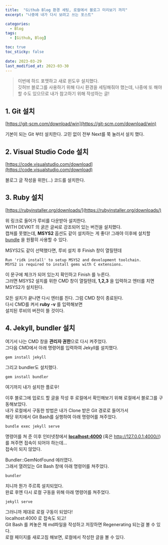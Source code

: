 ```yaml
---
title:  "Github Blog 환경 세팅, 로컬에서 블로그 미리보기 까지"
excerpt: "나중에 내가 다시 보려고 쓰는 포스트"

categories:
  - Blog
tags:
  - [Github, Blog]

toc: true
toc_sticky: false
 
date: 2023-03-29
last_modified_at: 2023-03-30
---
```


>이번에 하드 포맷하고 새로 윈도우 설치했다.  
>깃허브 블로그를 사용하기 위해 다시 환경을 세팅해줘야 했는데,
>나중에 또 해야 할 수도 있으므로 내가 참고하기 위해 작성하는 글!

## 1. Git 설치
[https://git-scm.com/download/win](https://git-scm.com/download/win)

기본이 되는 Git 부터 설치한다.
고민 없이 전부 Next를 쭉 눌러서 설치 했다.

## 2. Visual Studio Code 설치
[https://code.visualstudio.com/download](https://code.visualstudio.com/download)

블로그 글 작성을 위한(...) 코드를 설치한다.

## 3. Ruby 설치
[https://rubyinstaller.org/downloads/](https://rubyinstaller.org/downloads/)

위 링크로 들어가 루비를 다운받아 설치한다.  
WITH DEVKIT 의 굵은 글씨로 강조되어 있는 버전을 설치했다.  
캡쳐를 못했는데, <b>MSYS2</b> 옵션도 같이 설치하는 게 좋다! 그래야 이후에 설치할 <u>bundle</u> 을 원활히 사용할 수 있다.


MSYS2도 같이 선택했다면, 루비 설치 후 Finish 창이 열릴텐데
```
Run 'ridk install' to setup MSYS2 and development toolchain.
MSYS2 is required to install gems with C extensions.
```
이 문구에 체크가 되어 있는지 확인하고 Finish 를 누른다.  
그러면 MSYS2 설치를 위한 CMD 창이 열릴텐데, <b>1,2,3</b> 을 입력하고 엔터를 치면 MSYS2가 설치된다.

모든 설치가 끝나면 다시 엔터를 친다. 그럼 CMD 창이 종료된다.  
다시 CMD를 켜서 <b>ruby -v</b> 를 입력해보면  
설치된 루비의 버전이 뜰 것이다.

## 4. Jekyll, bundler 설치
여기서 나는 CMD 창을 <b>관리자 권한</b>으로 다시 켜주었다.  
그다음 CMD에서 아래 명령어를 입력하여 Jekyll를 설치했다.
```
gem install jekyll
```
그리고 bundler도 설치했다.
```
gem install bundler
```

여기까지 내가 설치한 플로우!

이후 블로그에 업로드 할 글을 작성 후 로컬에서 확인해보기 위해 로컬에서 블로그를 구동해보았다.  
내가 로컬에서 구동한 방법은 내가 Clone 받은 Git 경로로 들어가서  
해당 위치에서 Git Bash를 실행하여 아래 명령어를 쳐주었다.
```
bundle exec jekyll serve
```
명령어를 쳐 준 이후 인터넷창에서 <b> <u>localhost:4000</u> </b> (혹은 http://127.0.0.1:4000//)  
를 쳐주면 접속이 되어야 하는데...  
접속이 되지 않았다.

Bundler::GemNotFound 에러였다.  
그래서 열려있는 Git Bash 창에 아래 명령어를 쳐주었다.
```
bundler
```
치니까 뭔가 주르륵 설치되었다.  
완료 후엔 다시 로컬 구동을 위해 아래 명령어를 쳐주었다.
```
jekyll serve
```
그러니까 제대로 로컬 구동이 되었다!  
localhost:4000 로 접속도 되고!  
Git Bash 를 켜놓은 채 md파일을 작성하고 저장하면 Regenerating 되는걸 볼 수 있다.  
로컬 페이지를 새로고침 해보면, 로컬에서 작성한 글을 볼 수 있다.